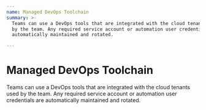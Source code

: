 ```yaml
---
name: Managed DevOps Toolchain
summary: >-
  Teams can use a DevOps tools that are integrated with the cloud tenants used
  by the team. Any required service account or automation user credentials are
  automatically maintained and rotated.

---
```


# Managed DevOps Toolchain

Teams can use a DevOps tools that are integrated with the cloud tenants used by the team. Any required service account or automation user credentials are automatically maintained and rotated.


